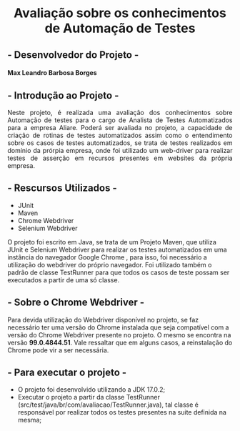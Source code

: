 <h1 align="center">Avaliação sobre os conhecimentos de Automação de Testes </h1>

<h2 align=justify">- Desenvolvedor do Projeto -</h2>
<h4 align=justify">Max Leandro Barbosa Borges</h4>

<h2 align=justify">- Introdução ao Projeto -</h2>
<p align="justify"> Neste projeto, é realizada uma avaliação dos conhecimentos sobre Automação de testes para o cargo de Analista de Testes Automatizados para a empresa Aliare.
Poderá ser avaliada no projeto, a capacidade de criação de rotinas de testes automatizados assim como o entendimento sobre os casos de testes automatizados, se trata de testes
realizados em domínio da prórpia empresa, onde foi utilizado um web-driver para realizar testes de asserção em recursos presentes em websites da própria empresa.</p>
<h2 align=justify">- Rescursos Utilizados -</h2>                

* JUnit
* Maven
* Chrome Webdriver
* Selenium Webdriver

O projeto foi escrito em Java, se trata de um Projeto Maven, que utiliza JUnit e Selenium Webdriver para realizar os testes automatizados em uma instância do navegador Google Chrome
, para isso, foi necessário a utilização do webdriver do próprio navegador. Foi utilizado também o padrão de classe TestRunner para que todos os casos de teste possam ser 
executados a partir de uma só classe.


<h2 align=justify">- Sobre o Chrome Webdriver -</h2> 
                  
Para devida utilização do Webdriver disponível no projeto, se faz necessário ter uma versão do Chrome instalada que seja compatível com a versão do Chrome Webdriver presente no projeto. O mesmo se encontra na versão **99.0.4844.51**.
Vale ressaltar que em alguns casos, a reinstalação do Chrome pode vir a ser necessária.
                  
<h2 align=justify">- Para executar o projeto -</h2> 

- O projeto foi desenvolvido utilizando a JDK 17.0.2;
- Executar o projeto a partir da classe TestRunner (src/test/java/br/com/avaliacao/TestRunner.java), tal classe é responsável por realizar todos os testes presentes na suite definida na mesma;
